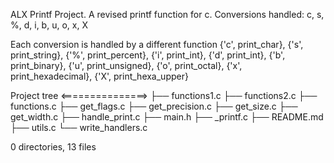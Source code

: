 ALX Printf Project. A revised printf function for c.
Conversions handled: c, s, %, d, i, b, u, o, x, X

Each conversion is handled by a different function
{'c', print_char}, {'s', print_string}, {'%', print_percent},
{'i', print_int}, {'d', print_int}, {'b', print_binary},
{'u', print_unsigned}, {'o', print_octal}, {'x', print_hexadecimal},
{'X', print_hexa_upper}


Project tree
<===============>
├── functions1.c
├── functions2.c
├── functions.c
├── get_flags.c
├── get_precision.c
├── get_size.c
├── get_width.c
├── handle_print.c
├── main.h
├── _printf.c
├── README.md
├── utils.c
└── write_handlers.c

0 directories, 13 files
